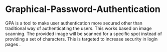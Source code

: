# Graphical-Password-Authentication

GPA is a tool to make user authentication more secured other than traditional way of
authenticating the users. This works based on image scanning. The provided image will
be scanned for a specific spot instead of providing a set of characters. This is targeted to
increase security in login pages .
